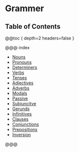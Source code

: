 # Grammer

## Table of Contents

@@toc { depth=2 headers=false }

@@@ index

- [Nouns](nouns.md)
- [Pronouns](pronouns.md)
- [Determiners](determiners/index.md)
- [Verbs](verbs.md)
- [Tenses](tenses/index.md)
- [Adjectives](adjectives.md)
- [Adverbs](adverbs.md)
- [Modals](modals.md)
- [Passive](passive.md)
- [Subjuncitve](subjunctive.md)
- [Gerunds](gerunds.md)
- [Infinitives](infinitives.md)
- [Clauses](clauses.md)
- [Conjunctions](conjunctions.md)
- [Prepositions](prepositions.md)
- [Inversion](inversion.md)

@@@
